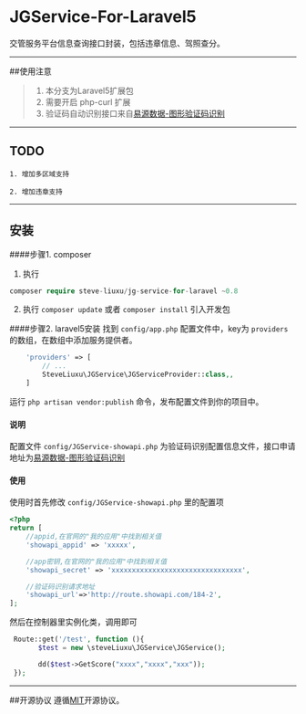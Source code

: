 # JGService-For-Laravel5
交管服务平台信息查询接口封装，包括违章信息、驾照查分。

---

##使用注意
>1. 本分支为Laravel5扩展包
>2. 需要开启 php-curl 扩展
>3. 验证码自动识别接口来自[易源数据-图形验证码识别](https://www.showapi.com/api/lookPoint/184)

---

## TODO
    1. 增加多区域支持
    
    2. 增加违章支持


---

## 安装

####步骤1. composer
1. 执行 
```php 
composer require steve-liuxu/jg-service-for-laravel ~0.8
```

2. 执行 `composer update` 或者 `composer install` 引入开发包

####步骤2. laravel5安装
找到 `config/app.php` 配置文件中，key为 `providers` 的数组，在数组中添加服务提供者。

```php
    'providers' => [
        // ...
        SteveLiuxu\JGService\JGServiceProvider::class,,
    ]
```

运行 `php artisan vendor:publish` 命令，发布配置文件到你的项目中。


#### 说明
  配置文件 `config/JGService-showapi.php` 为验证码识别配置信息文件，接口申请地址为[易源数据-图形验证码识别](https://www.showapi.com/api/lookPoint/184)

#### 使用
  使用时首先修改 `config/JGService-showapi.php` 里的配置项
  ```php
  <?php
  return [
      //appid,在官网的"我的应用"中找到相关值
      'showapi_appid' => 'xxxxx',
  
      //app密钥,在官网的"我的应用"中找到相关值
      'showapi_secret' => 'xxxxxxxxxxxxxxxxxxxxxxxxxxxxxxxx',
  
      //验证码识别请求地址
      'showapi_url'=>'http://route.showapi.com/184-2',
  ];

  ```
  
  然后在控制器里实例化类，调用即可
  ```php
   Route::get('/test', function (){
         $test = new \steveLiuxu\JGService\JGService();
  
         dd($test->GetScore("xxxx","xxxx","xxx"));
   });
  ```

---

##开源协议
遵循[MIT](https://github.com/steve-liuxu/JGService/blob/master/LICENSE)开源协议。
